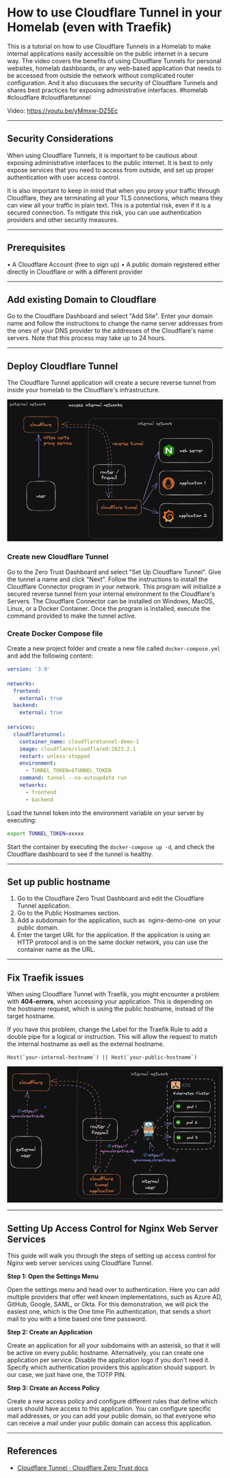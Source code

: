 # How to use Cloudflare Tunnel in your Homelab (even with Traefik)

This is a tutorial on how to use Cloudflare Tunnels in a Homelab to make internal applications easily accessible on the public internet in a secure way. The video covers the benefits of using Cloudflare Tunnels for personal websites, homelab dashboards, or any web-based application that needs to be accessed from outside the network without complicated router configuration. And it also discusses the security of Cloudflare Tunnels and shares best practices for exposing administrative interfaces. #homelab #cloudflare #cloudflaretunnel

Video: https://youtu.be/yMmxw-DZ5Ec

---
## Security Considerations

When using Cloudflare Tunnels, it is important to be cautious about exposing administrative interfaces to the public internet. It is best to only expose services that you need to access from outside, and set up proper authentication with user access control.

It is also important to keep in mind that when you proxy your traffic through Cloudflare, they are terminating all your TLS connections, which means they can view all your traffic in plain text. This is a potential risk, even if it is a secured connection. To mitigate this risk, you can use authentication providers and other security measures.

---
## Prerequisites

• A Cloudflare Account (free to sign up)
• A public domain registered either directly in Cloudflare or with a different provider

---
## Add existing Domain to Cloudflare

Go to the Cloudflare Dashboard and select "Add Site". Enter your domain name and follow the instructions to change the name server addresses from the ones of your DNS provider to the addresses of the Cloudflare's name servers. Note that this process may take up to 24 hours.

---
## Deploy Cloudflare Tunnel

The Cloudflare Tunnel application will create a secure reverse tunnel from inside your homelab to the Cloudflare's infrastructure.

![](assets/cloudflare-tunnel-1.png)

### Create new Cloudflare Tunnel

Go to the Zero Trust Dashboard and select "Set Up Cloudflare Tunnel". Give the tunnel a name and click "Next". Follow the instructions to install the Cloudflare Connector program in your network. This program will initialize a secured reverse tunnel from your internal environment to the Cloudflare's Servers. The Cloudflare Connector can be installed on Windows, MacOS, Linux, or a Docker Container. Once the program is installed, execute the command provided to make the tunnel active.


### Create Docker Compose file

Create a new project folder and create a new file called `docker-compose.yml` and add the following content:

```yaml
version: '3.9'

networks:
  frontend:
    external: true
  backend:
    external: true

services:
  cloudflaretunnel:
    container_name: cloudflaretunnel-demo-1
    image: cloudflare/cloudflared:2023.2.1
    restart: unless-stopped
    environment:
      - TUNNEL_TOKEN=$TUNNEL_TOKEN
    command: tunnel --no-autoupdate run
    networks:
      - frontend
      - backend
```

Load the tunnel token into the environment variable on your server by executing:

```sh
export TUNNEL_TOKEN=xxxxx
```

Start the container by executing the `docker-compose up -d`, and check the Cloudflare dashboard to see if the tunnel is healthy.

---
## Set up public hostname

1. Go to the Cloudflare Zero Trust Dashboard and edit the Cloudflare Tunnel application.
2. Go to the Public Hostnames section.
3. Add a subdomain for the application, such as  nginx-demo-one  on your public domain.
4. Enter the target URL for the application. If the application is using an HTTP protocol and is on the same docker network, you can use the container name as the URL.

---
## Fix Traefik issues

When using Cloudflare Tunnel with Traefik, you might encounter a problem with **404-errors**, when accessing your application. This is depending on the hostname request, which is using the public hostname, instead of the target hostname.

If you have this problem, change the Label for the Traefik Rule to add a double pipe for a logical or instruction. This will allow the request to match the internal hostname as well as the external hostname.

```
Host(`your-internal-hostname`) || Host(`your-public-hostname`)
```

![](assets/cloudflare-tunnel-2.png)

---
## Setting Up Access Control for Nginx Web Server Services

This guide will walk you through the steps of setting up access control for Nginx web server services using Cloudflare Tunnel.

**Step 1: Open the Settings Menu**

Open the settings menu and head over to authentication. Here you can add multiple providers that offer well known implementations, such as Azure AD, GitHub, Google, SAML, or Okta. For this demonstration, we will pick the easiest one, which is the One time Pin authentication, that sends a short mail to you with a time based one time password.

**Step 2: Create an Application**

Create an application for all your subdomains with an asterisk, so that it will be active on every public hostname. Alternatively, you can create one application per service. Disable the application logo if you don't need it. Specify which authentication providers this application should support. In our case, we just have one, the TOTP PIN.

**Step 3: Create an Access Policy**

Create a new access policy and configure different rules that define which users should have access to this application. You can configure specific mail addresses, or you can add your public domain, so that everyone who can receive a mail under your public domain can access this application.


---
## References

- [Cloudflare Tunnel · Cloudflare Zero Trust docs](https://developers.cloudflare.com/cloudflare-one/connections/connect-apps/)
